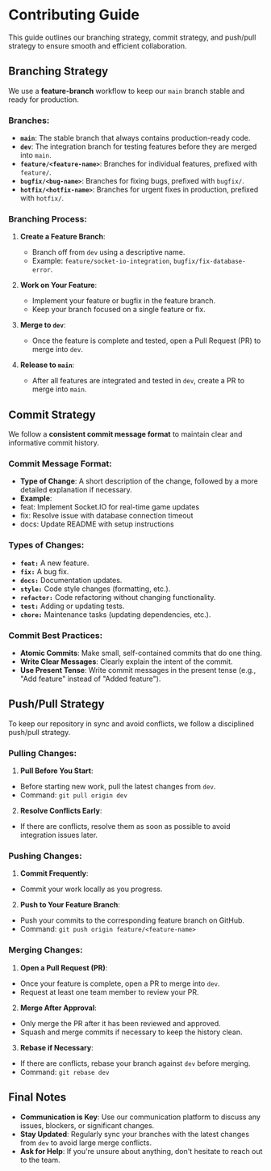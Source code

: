 # Contributing Guide

This guide outlines our branching strategy, commit strategy, and push/pull strategy to ensure smooth and efficient collaboration.

## Branching Strategy

We use a **feature-branch** workflow to keep our `main` branch stable and ready for production.

### **Branches:**
- **`main`**: The stable branch that always contains production-ready code.
- **`dev`**: The integration branch for testing features before they are merged into `main`.
- **`feature/<feature-name>`**: Branches for individual features, prefixed with `feature/`.
- **`bugfix/<bug-name>`**: Branches for fixing bugs, prefixed with `bugfix/`.
- **`hotfix/<hotfix-name>`**: Branches for urgent fixes in production, prefixed with `hotfix/`.

### **Branching Process:**
1. **Create a Feature Branch**: 
   - Branch off from `dev` using a descriptive name.
   - Example: `feature/socket-io-integration`, `bugfix/fix-database-error`.

2. **Work on Your Feature**:
   - Implement your feature or bugfix in the feature branch.
   - Keep your branch focused on a single feature or fix.

3. **Merge to `dev`**:
   - Once the feature is complete and tested, open a Pull Request (PR) to merge into `dev`.

4. **Release to `main`**:
   - After all features are integrated and tested in `dev`, create a PR to merge into `main`.

## Commit Strategy

We follow a **consistent commit message format** to maintain clear and informative commit history.

### **Commit Message Format:**
- **Type of Change**: A short description of the change, followed by a more detailed explanation if necessary.
- **Example**:
- feat: Implement Socket.IO for real-time game updates
- fix: Resolve issue with database connection timeout
- docs: Update README with setup instructions

### **Types of Changes:**
- **`feat:`** A new feature.
- **`fix:`** A bug fix.
- **`docs:`** Documentation updates.
- **`style:`** Code style changes (formatting, etc.).
- **`refactor:`** Code refactoring without changing functionality.
- **`test:`** Adding or updating tests.
- **`chore:`** Maintenance tasks (updating dependencies, etc.).

### **Commit Best Practices:**
- **Atomic Commits**: Make small, self-contained commits that do one thing.
- **Write Clear Messages**: Clearly explain the intent of the commit.
- **Use Present Tense**: Write commit messages in the present tense (e.g., "Add feature" instead of "Added feature").

## Push/Pull Strategy

To keep our repository in sync and avoid conflicts, we follow a disciplined push/pull strategy.

### **Pulling Changes:**
1. **Pull Before You Start**:
 - Before starting new work, pull the latest changes from `dev`.
 - Command: `git pull origin dev`

2. **Resolve Conflicts Early**:
 - If there are conflicts, resolve them as soon as possible to avoid integration issues later.

### **Pushing Changes:**
1. **Commit Frequently**:
 - Commit your work locally as you progress.

2. **Push to Your Feature Branch**:
 - Push your commits to the corresponding feature branch on GitHub.
 - Command: `git push origin feature/<feature-name>`

### **Merging Changes:**
1. **Open a Pull Request (PR)**:
 - Once your feature is complete, open a PR to merge into `dev`.
 - Request at least one team member to review your PR.

2. **Merge After Approval**:
 - Only merge the PR after it has been reviewed and approved.
 - Squash and merge commits if necessary to keep the history clean.

3. **Rebase if Necessary**:
 - If there are conflicts, rebase your branch against `dev` before merging.
 - Command: `git rebase dev`

## Final Notes

- **Communication is Key**: Use our communication platform to discuss any issues, blockers, or significant changes.
- **Stay Updated**: Regularly sync your branches with the latest changes from `dev` to avoid large merge conflicts.
- **Ask for Help**: If you're unsure about anything, don't hesitate to reach out to the team.
